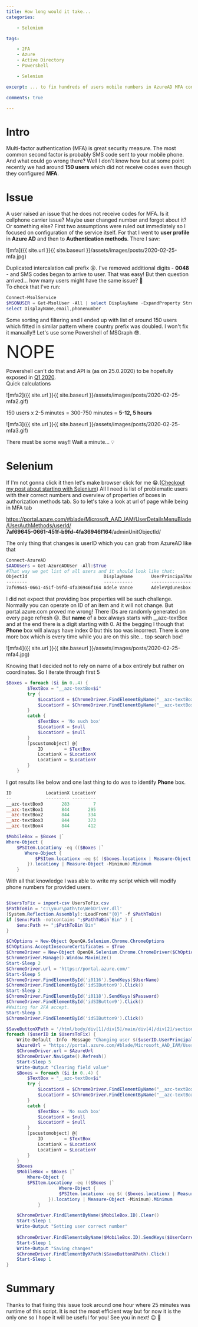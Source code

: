 ```yaml
---
title: How long would it take... 
categories:

    - Selenium

tags:

    - 2FA
    - Azure
    - Active Directory
    - Powershell

    - Selenium

excerpt: ... to fix hundreds of users mobile numbers in AzureAD MFA config manually? 😱

comments: true

---
```


# Intro

Multi-factor authentication (MFA) is great security measure. The most common second factor is probably SMS code sent to your mobile phone. And what could go wrong there? Well I don't know how but at some point recently we had around **150 users** which did not receive codes even though they configured **MFA**.

# Issue

A user raised an issue that he does not receive codes for MFA. Is it cellphone carrier issue? Maybe user changed number and forgot about it? Or something else? First two assumptions were ruled out immediately so I focused on configuration of the service itself. For that I went to **user profile** in **Azure AD** and then to **Authentication methods**. There I saw:

![mfa]({{ site.url }}{{ site.baseurl }}/assets/images/posts/2020-02-25-mfa.jpg)

Duplicated intercalation call prefix 😮. I've removed additional digits - **0048** - and SMS codes began to arrive to user. That was easy! But then question arrived... how many users might have the same issue? 🤔<br>
To check that I've run:

``` powershell
Connect-MsolService
$MSONUSER = Get-MsolUser -All | select DisplayName -ExpandProperty StrongAuthenticationUserDetails |`
select DisplayName,email,phonenumber
```

Some sorting and filtering and I ended up with list of around 150 users which fitted in similar pattern where country prefix was doubled. I won't fix it manually!! Let's use some Powershell of MSGraph 😎.

<font size="36">NOPE</font>

Powershell can't do that and API is (as on 25.0.2020) to be hopefully exposed in [Q1 2020](https://microsoftgraph.uservoice.com/forums/920506-microsoft-graph-feature-requests/suggestions/18493399-expose-user-authentication-phone-and-authenticatio).<br>
Quick calculations

![mfa2]({{ site.url }}{{ site.baseurl }}/assets/images/posts/2020-02-25-mfa2.gif)

150 users x 2-5 minutes = 300-750 minutes = **5-12, 5 hours**

![mfa3]({{ site.url }}{{ site.baseurl }}/assets/images/posts/2020-02-25-mfa3.gif)

There must be some way!! Wait a minute... 💡

# Selenium

If I'm not gonna click it then let's make browser click for me 😁.([Checkout my post about starting with Selenium](https://universecitiz3n.tech/selenium/Selenium-Powershell/)) All I need is list of problematic users with their correct numbers and overview of properties of boxes in authorization methods tab. So to let's take a look at url of page while being in MFA tab

https://portal.azure.com/#blade/Microsoft_AAD_IAM/UserDetailsMenuBlade/UserAuthMethods/userId/<br>**7af69645-0661-451f-b9fd-4fa36946f164**/adminUnitObjectId/

The only thing that changes is userID which you can grab from AzureAD like that

``` powershell
Connect-AzureAD
$AADUsers = Get-AzureADUser -All:$True
#That way we get list of all users and it should look like that:
ObjectId                             DisplayName       UserPrincipalName                      UserType
--------                             -----------       -----------------                      --------
7af69645-0661-451f-b9fd-4fa36946f164 Adele Vance       AdeleV@dunesbox.onmicrosoft.com        Member
```

I did not expect that providing box properties will be such challenge. Normally you can operate on ID of an item and it will not change. But portal.azure.com proved me wrong! There IDs are randomly generated on every page refresh 😐. But **name** of a box always starts with __azc-textBox and at the end there is a digit starting with 0. At the begging I though that **Phone** box will always have index 0 but this too was incorrect. There is one more box which is every time while you are on this site... top search box!

![mfa4]({{ site.url }}{{ site.baseurl }}/assets/images/posts/2020-02-25-mfa4.jpg)

Knowing that I decided not to rely on name of a box entirely but rather on coordinates. So I iterate through first 5

``` powershell
$Boxes = foreach ($i in 0..4) {
        $TextBox = "__azc-textBox$i"
        try {
            $LocationX = $ChromeDriver.FindElementByName("__azc-textBox$i").Location.X
            $LocationY = $ChromeDriver.FindElementByName("__azc-textBox$i").Location.Y
        }
        catch {
            $TextBox = 'No such box'
            $LocationX = $null
            $LocationY = $null
        }
        [pscustomobject] @{
            ID        = $TextBox
            LocationX = $LocationX
            LocationY = $LocationY
        }
    }
```

I got results like below and one last thing to do was to identify **Phone** box.

``` powershell
ID             LocationX LocationY
--             --------- ---------
__azc-textBox0       283         7
__azc-textBox1       844       295
__azc-textBox2       844       334
__azc-textBox3       844       373
__azc-textBox4       844       412

$MobileBox = $Boxes |`
Where-Object { 
    $PSItem.Locationy -eq (($Boxes |`
       Where-Object {
           $PSItem.locationx -eq $( ($boxes.locationx | Measure-Object -Maximum).Maximum)
        }).locationy | Measure-Object -Minimum).Minimum 
    }
```

With all that knowledge I was able to write my script which will modify phone numbers for provided users.

``` powershell

$UsersToFix = import-csv UsersToFix.csv
$PathToBin = 'c:\your\path\to\WebDriver.dll'
[System.Reflection.Assembly]::LoadFrom("{0}" -f $PathToBin)
if ($env:Path -notcontains ";$PathToBin`Bin" ) {
    $env:Path += ";$PathToBin`Bin"
}

$ChOptions = New-Object OpenQA.Selenium.Chrome.ChromeOptions
$ChOptions.AcceptInsecureCertificates = $True
$ChromeDriver = New-Object OpenQA.Selenium.Chrome.ChromeDriver($ChOptions)
$ChromeDriver.Manage().Window.Maximize()
Start-Sleep 2
$ChromeDriver.url = 'https://portal.azure.com/'
Start-Sleep 5
$ChromeDriver.FindElementById('i0116').SendKeys($UserName)
$ChromeDriver.FindElementById('idSIButton9').Click()
Start-Sleep 2
$ChromeDriver.FindElementById('i0118').SendKeys($Password)
$ChromeDriver.FindElementById('idSIButton9').Click()
#Waiting for 2FA accept. 
Start-Sleep 3
$ChromeDriver.FindElementById('idSIButton9').Click()

$SaveButtonXPath = '/html/body/div[1]/div[5]/main/div[4]/div[2]/section/div/div[2]/div[1]/div/ul/li[1]'
foreach ($userID in $UsersToFix) {
    Write-Default -Info -Message "Changing user $($userID.UserPrincipalName)"
    $AzureUrl = "https://portal.azure.com/#blade/Microsoft_AAD_IAM/UserDetailsMenuBlade/UserAuthMethods/userId/$($userID.ObjectId)/adminUnitObjectId/"
    $ChromeDriver.url = $AzureUrl
    $ChromeDriver.Navigate().Refresh()
    Start-Sleep 5
    Write-Output "Clearing field value"
    $Boxes = foreach ($i in 0..4) {
        $TextBox = "__azc-textBox$i"
        try {
            $LocationX = $ChromeDriver.FindElementByName("__azc-textBox$i").Location.X
            $LocationY = $ChromeDriver.FindElementByName("__azc-textBox$i").Location.Y
        }
        catch {
            $TextBox = 'No such box'
            $LocationX = $null
            $LocationY = $null
        }
        [pscustomobject] @{
            ID        = $TextBox
            LocationX = $LocationX
            LocationY = $LocationY
        }
    }
    $Boxes
    $MobileBox = $Boxes |`
        Where-Object { 
        $PSItem.Locationy -eq (($Boxes |`
                    Where-Object {
                    $PSItem.locationx -eq $( ($boxes.locationx | Measure-Object -Maximum).Maximum)
                }).locationy | Measure-Object -Minimum).Minimum 
            }

    $ChromeDriver.FindElementByName($MobileBox.ID).Clear()
    Start-Sleep 1
    Write-Output "Setting user correct number"
    
    $ChromeDriver.FindElementsByName($MobileBox.ID).SendKeys($UserCorrectNumber)
    Start-Sleep 1
    Write-Output "Saving changes"    
    $ChromeDriver.FindElementByXPath($SaveButtonXPath).Click()
    Start-Sleep 1
}
```

# Summary

Thanks to that fixing this issue took around one hour where 25 minutes was runtime of this script. It is not the most efficient way but for now it is the only one so I hope it will be useful for you!
See you in next! 😉 🧠

